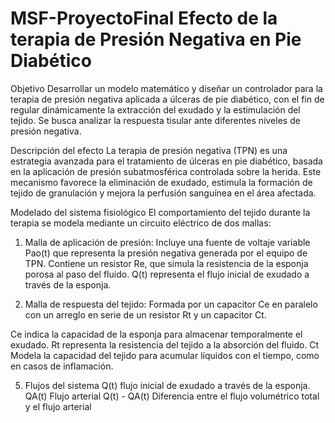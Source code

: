# MSF-ProyectoFinal Efecto de la terapia de Presión Negativa en Pie Diabético

Objetivo
Desarrollar un modelo matemático y diseñar un controlador para la terapia de presión negativa aplicada a úlceras de pie diabético, con el fin de regular dinámicamente la extracción del exudado y la estimulación del tejido. Se busca analizar la respuesta tisular ante diferentes niveles de presión negativa.

Descripción del efecto
La terapia de presión negativa (TPN) es una estrategia avanzada para el tratamiento de úlceras en pie diabético, basada en la aplicación de presión subatmosférica controlada sobre la herida. Este mecanismo favorece la eliminación de exudado, estimula la formación de tejido de granulación y mejora la perfusión sanguínea en el área afectada.

Modelado del sistema fisiológico
El comportamiento del tejido durante la terapia se modela mediante un circuito eléctrico de dos mallas:

1. Malla de aplicación de presión:
Incluye una fuente de voltaje variable Pao(t) que representa la presión negativa generada por el equipo de TPN.
Contiene un resistor Re, que simula la resistencia de la esponja porosa al paso del fluido.
Q(t) representa el flujo inicial de exudado a través de la esponja.

3. Malla de respuesta del tejido:
Formada por un capacitor Ce en paralelo con un arreglo en serie de un resistor Rt y un capacitor Ct.

Ce indica la capacidad de la esponja para almacenar temporalmente el exudado.
Rt representa la resistencia del tejido a la absorción del fluido.
Ct Modela la capacidad del tejido para acumular líquidos con el tiempo, como en casos de inflamación.

5. Flujos del sistema
Q(t) flujo inicial de exudado a través de la esponja.
QA(t) Flujo arterial
Q(t) - QA(t) Diferencia entre el flujo volumétrico total y el flujo arterial 
